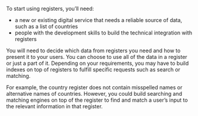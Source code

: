To start using registers, you’ll need:  

* a new or existing digital service that needs a reliable source of data, such as a list of countries
* people with the development skills to build the technical integration with registers

You will need to decide which data from registers you need and how to present it to your users. You can choose to use all of the data in a register or just a part of it. Depending on your requirements, you may have to build indexes on top of registers to fulfill specific requests such as search or matching.

For example, the country register does not contain misspelled names or alternative names of countries. However, you could build searching and matching engines on top of the register to find and match a user’s input to the relevant information in that register.
